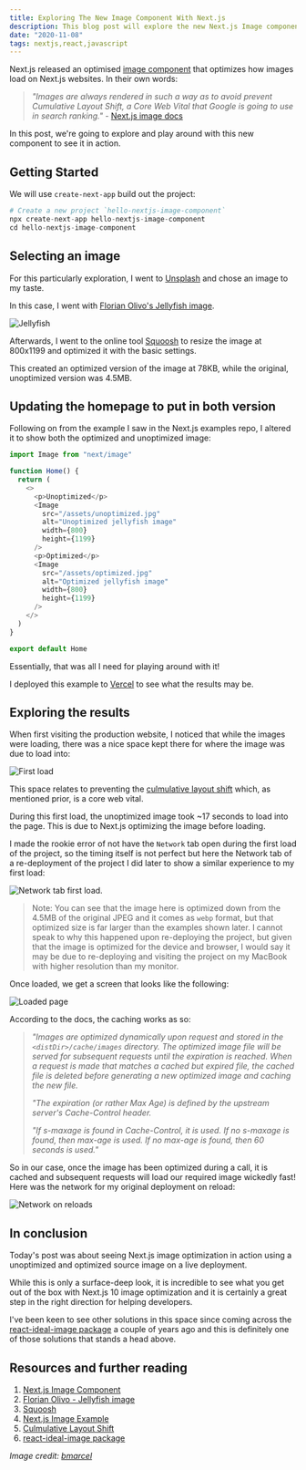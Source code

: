 ```yaml
---
title: Exploring The New Image Component With Next.js
description: This blog post will explore the new Next.js Image component for an optimised image experience on the web.
date: "2020-11-08"
tags: nextjs,react,javascript
---
```


Next.js released an optimised [image component](https://nextjs.org/docs/basic-features/image-optimization) that optimizes how images load on Next.js websites. In their own words:

> _"Images are always rendered in such a way as to avoid prevent Cumulative Layout Shift, a Core Web Vital that Google is going to use in search ranking."_ - [Next.js image docs](https://nextjs.org/docs/basic-features/image-optimization)

In this post, we're going to explore and play around with this new component to see it in action.

## Getting Started

We will use `create-next-app` build out the project:

```s
# Create a new project `hello-nextjs-image-component`
npx create-next-app hello-nextjs-image-component
cd hello-nextjs-image-component
```

## Selecting an image

For this particularly exploration, I went to [Unsplash](https://unsplash.com) and chose an image to my taste.

In this case, I went with [Florian Olivo's Jellyfish image](https://unsplash.com/photos/GVe30cQ8CWU).

![Jellyfish](../assets/2020-11-08-1-jellyfish-resized.jpg)

Afterwards, I went to the online tool [Squoosh](https://squoosh.app/) to resize the image at 800x1199 and optimized it with the basic settings.

This created an optimized version of the image at 78KB, while the original, unoptimized version was 4.5MB.

## Updating the homepage to put in both version

Following on from the example I saw in the Next.js examples repo, I altered it to show both the optimized and unoptimized image:

```js
import Image from "next/image"

function Home() {
  return (
    <>
      <p>Unoptimized</p>
      <Image
        src="/assets/unoptimized.jpg"
        alt="Unoptimized jellyfish image"
        width={800}
        height={1199}
      />
      <p>Optimized</p>
      <Image
        src="/assets/optimized.jpg"
        alt="Optimized jellyfish image"
        width={800}
        height={1199}
      />
    </>
  )
}

export default Home
```

Essentially, that was all I need for playing around with it!

I deployed this example to [Vercel](https://vercel.com) to see what the results may be.

## Exploring the results

When first visiting the production website, I noticed that while the images were loading, there was a nice space kept there for where the image was due to load into:

![First load](../assets/2020-11-09-1-loading-the-page.jpg)

This space relates to preventing the [culmulative layout shift](https://web.dev/cls/) which, as mentioned prior, is a core web vital.

During this first load, the unoptimized image took ~17 seconds to load into the page. This is due to Next.js optimizing the image before loading.

I made the rookie error of not have the `Network` tab open during the first load of the project, so the timing itself is not perfect but here the Network tab of a re-deployment of the project I did later to show a similar experience to my first load:

![Network tab first load](../assets/2020-11-09-2-first-load-network.jpg).

> Note: You can see that the image here is optimized down from the 4.5MB of the original JPEG and it comes as `webp` format, but that optimized size is far larger than the examples shown later. I cannot speak to why this happened upon re-deploying the project, but given that the image is optimized for the device and browser, I would say it may be due to re-deploying and visiting the project on my MacBook with higher resolution than my monitor.

Once loaded, we get a screen that looks like the following:

![Loaded page](../assets/2020-11-09-3-page-loaded.jpg)

According to the docs, the caching works as so:

> _"Images are optimized dynamically upon request and stored in the `<distDir>/cache/images` directory. The optimized image file will be served for subsequent requests until the expiration is reached. When a request is made that matches a cached but expired file, the cached file is deleted before generating a new optimized image and caching the new file._
>
> _"The expiration (or rather Max Age) is defined by the upstream server's Cache-Control header._
>
> _"If s-maxage is found in Cache-Control, it is used. If no s-maxage is found, then max-age is used. If no max-age is found, then 60 seconds is used."_

So in our case, once the image has been optimized during a call, it is cached and subsequent requests will load our required image wickedly fast! Here was the network for my original deployment on reload:

![Network on reloads](../assets/2020-11-09-4-loaded-network.jpg)

## In conclusion

Today's post was about seeing Next.js image optimization in action using a unoptimized and optimized source image on a live deployment.

While this is only a surface-deep look, it is incredible to see what you get out of the box with Next.js 10 image optimization and it is certainly a great step in the right direction for helping developers.

I've been keen to see other solutions in this space since coming across the [react-ideal-image package](https://github.com/stereobooster/react-ideal-image) a couple of years ago and this is definitely one of those solutions that stands a head above.

## Resources and further reading

1. [Next.js Image Component](https://nextjs.org/docs/basic-features/image-optimization)
2. [Florian Olivo - Jellyfish image](https://unsplash.com/photos/GVe30cQ8CWU?utm_source=unsplash&utm_medium=referral&utm_content=creditShareLink)
3. [Squoosh](https://squoosh.app/)
4. [Next.js Image Example](https://github.com/vercel/next.js/tree/canary/examples/image-component)
5. [Culmulative Layout Shift](https://web.dev/cls/)
6. [react-ideal-image package](https://github.com/stereobooster/react-ideal-image)

_Image credit: [bmarcel](https://unsplash.com/@bmarcel)_
